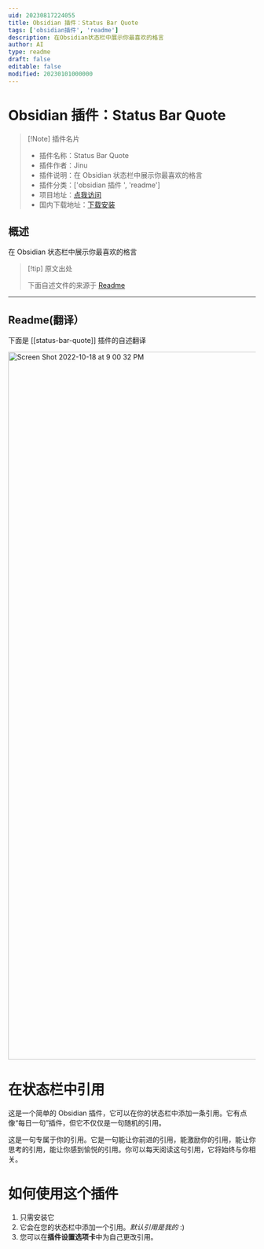```yaml
---
uid: 20230817224055
title: Obsidian 插件：Status Bar Quote
tags: ['obsidian插件', 'readme']
description: 在Obsidian状态栏中展示你最喜欢的格言
author: AI
type: readme
draft: false
editable: false
modified: 20230101000000
---
```


# Obsidian 插件：Status Bar Quote

> [!Note] 插件名片
> - 插件名称：Status Bar Quote
> - 插件作者：Jinu
> - 插件说明：在 Obsidian 状态栏中展示你最喜欢的格言
> - 插件分类：['obsidian 插件 ', 'readme']
> - 项目地址：[点我访问](https://github.com/yesjinu/StatusBarQuote)
> - 国内下载地址：[下载安装](https://pkmer.cn/products/plugin/pluginMarket/?status-bar-quote)

## 概述

在 Obsidian 状态栏中展示你最喜欢的格言

> [!tip] 原文出处
>
>下面自述文件的来源于 [Readme](https://ghproxy.net/https://raw.githubusercontent.com/yesjinu/StatusBarQuote/master/README.md)

---

## Readme(翻译）

下面是 [[status-bar-quote]] 插件的自述翻译

<img width="1440" alt="Screen Shot 2022-10-18 at 9 00 32 PM" src="https://user-images.githubusercontent.com/45530894/196423905-933ec467-024f-4683-99df-551f351c4b87.png">

# 在状态栏中引用

这是一个简单的 Obsidian 插件，它可以在你的状态栏中添加一条引用。它有点像“每日一句”插件，但它不仅仅是一句随机的引用。

这是一句专属于你的引用。它是一句能让你前进的引用，能激励你的引用，能让你思考的引用，能让你感到愉悦的引用。你可以每天阅读这句引用，它将始终与你相关。

# 如何使用这个插件

1. 只需安装它
2. 它会在您的状态栏中添加一个引用。_默认引用是我的_ :)
3. 您可以在**插件设置选项卡**中为自己更改引用。



